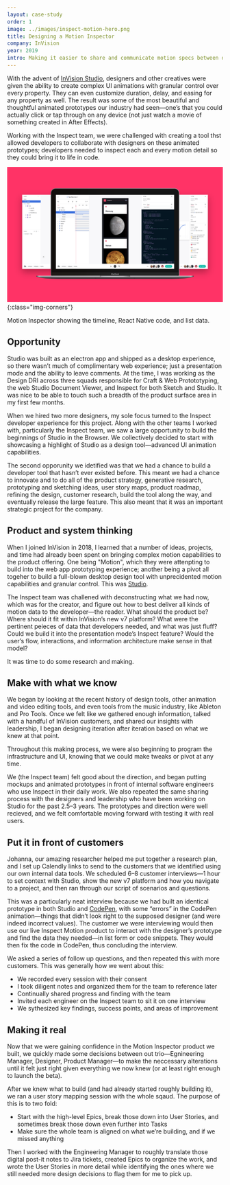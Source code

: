 ```yaml
---
layout: case-study
order: 1
image: ../images/inspect-motion-hero.png
title: Designing a Motion Inspector
company: InVision
year: 2019
intro: Making it easier to share and communicate motion specs between designers and developers.
---
```


With the advent of <a href="https://www.invisionapp.com/studio">InVision Studio</a>, designers and other creatives were given the ability to create complex UI animations with granular control over every property. They can even customize duration, delay, and easing for any property as well. The result was some of the most beautiful and thoughtful animated prototypes our industry had seen—one’s that you could actually click or tap through on any device (not just watch a movie of something created in After Effects).

Working with the Inspect team, we were challenged with creating a tool thst allowed developers to collaborate with designers on these animated prototypes; developers needed to inspect each and every motion detail so they could bring it to life in code.

![inspect motion hero image](/images/inspect-motion-hero.png){:class="img-corners"}
<figcaption>Motion Inspector showing the timeline, React Native code, and list data.</figcaption>

## Opportunity
Studio was built as an electron app and shipped as a desktop experience, so there wasn’t much of complimentary web experience; just a presentation mode and the ability to leave comments. At the time, I was working as the Design DRI across three squads responsible for Craft & Web Protototyping, the web Studio Document Viewer, and Inspect for both Sketch and Studio. It was nice to be able to touch such a breadth of the product surface area in my first few months.

When we hired two more designers, my sole focus turned to the Inspect developer experience for this project. Along with the other teams I worked with, particularly the Inspect team, we saw a large opportunity to build the beginnings of Studio in the Browser. We collectively decided to start with showcasing a highlight of Studio as a design tool—advanced UI animation capabilities.

The second opporunity we idetified was that we had a chance to build a developer tool that hasn’t ever existed before. This meant we had a chance to innovate and to do all of the product strategy, generative research, prototyping and sketching ideas, user story maps, product roadmap, refining the design, customer research, build the tool along the way, and eventually release the large feature. This also meant that it was an important strategic project for the company.

## Product and system thinking
When I joined InVision in 2018, I learned that a number of ideas, projects, and time had already been spent on bringing complex motion capabilities to the product offering. One being "Motion", which they were attenpting to build into the web app prototyping experience; another being a pivot all togeher to build a full-blown desktop design tool with unprecidented motion capabilities and granular control. This was <a href="https://www.invisionapp.com/studio">Studio</a>.

The Inspect team was challened with deconstructing what we had now, which was for the creator, and figure out how to best deliver all kinds of motion data to the developer—the reader. What should the product be? Where should it fit within InVision’s new v7 platform? What were the pertinent peieces of data that developers needed, and what was just fluff? Could we build it into the presentation mode’s Inspect feature? Would the user’s flow, interactions, and information architecture make sense in that model?

It was time to do some research and making.

## Make with what we know
We began by looking at the recent history of design tools, other animation and video editing tools, and even tools from the music industry, like Ableton and Pro Tools. Once we felt like we gathered enough information, talked with a handful of InVision customers, and shared our insights with leadership, I began designing iteration after iteration based on what we knew at that point.

Throughout this making process, we were also beginning to program the infrastructure and UI, knowing that we could make tweaks or pivot at any time.

We (the Inspect team) felt good about the direction, and began putting mockups and animated prototypes in front of internal software engineers who use Inspect in their daily work. We also repeated the same sharing process with the designers and leadership who have been working on Studio for the past 2.5–3 years. The prototypes and direction were well recieved, and we felt comfortable moving forward with testing it with real users.

## Put it in front of customers
Johanna, our amazing researcher helped me put together a research plan, and I set up Calendly links to send to the customers that we identified using our own internal data tools. We scheduled 6–8 customer interviews—1 hour to set context with Studio, show the new v7 platform and how you navigate to a project, and then ran through our script of scenarios and questions.

This was a particularly neat interview because we had built an identical prototype in both Studio and <a href="https://codepen.io/matthewcpaul/pen/wbOzxj">CodePen</a>, with some “errors” in the CodePen animation—things that didn’t look right to the supposed designer (and were indeed incorrect values). The customer we were interviewing would then use our live Inspect Motion product to interact with the designer’s prototype and find the data they needed—in list form or code snippets. They would then fix the code in CodePen, thus concluding the interview.

We asked a series of follow up questions, and then repeated this with more customers. This was generally how we went about this:
- We recorded every session with their consent
- I took diligent notes and organized them for the team to reference later
- Continually shared progress and finding with the team
- Invited each engineer on the Inspect team to sit it on one interview
- We sythesized key findings, success points, and areas of improvement

## Making it real
Now that we were gaining confidence in the Motion Inspector product we built, we quickly made some decisions between out trio—Egnineering Manager, Designer, Product Manager—to make the neccessary alterations until it felt just right given everything we now knew (or at least right enough to launch the beta).

After we knew what to build (and had already started roughly building it), we ran a user story mapping session with the whole sqaud. The purpose of this is to two fold:
- Start with the high-level Epics, break those down into User Stories, and sometimes break those down even further into Tasks
- Make sure the whole team is aligned on what we’re building, and if we missed anything

Then I worked with the Engineering Manager to roughly translate those digital post-it notes to Jira tickets, created Epics to organize the work, and wrote the User Stories in more detail while identifying the ones where we still needed more design decisions to flag them for me to pick up.